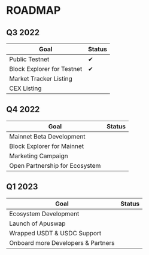 # ROADMAP

## Q3 2022

|Goal  |   Status|
|------|----------|
|Public Testnet|✔|
|Block Explorer for Testnet|✔|
|Market Tracker Listing||
|CEX Listing|

## Q4 2022

|Goal  |   Status|
|------|----------|
|Mainnet Beta Development||
|Block Explorer for Mainnet
|Marketing Campaign|
|Open Partnership for Ecosystem|

## Q1 2023
|Goal  |   Status|
|------|----------|
|Ecosystem Development||
|Launch of Apuswap|
|Wrapped USDT & USDC Support||
|Onboard more Developers & Partners|


